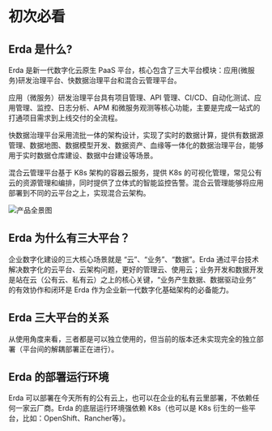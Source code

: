 
# 初次必看

## Erda 是什么?

Erda 是新一代数字化云原生 PaaS 平台，核心包含了三大平台模块：应用(微服务)研发治理平台、快数据治理平台和混合云管理平台。

应用（微服务）研发治理平台具有项目管理、API 管理、CI/CD、自动化测试、应用管理、监控、日志分析、APM 和微服务观测等核心功能，主要是完成一站式的打通项目需求到上线交付的全流程。

快数据治理平台采用流批一体的架构设计，实现了实时的数据计算，提供有数据源管理、数据地图、数据模型开发、数据资产、血缘等一体化的数据治理平台，能够用于实时数据仓库建设、数据中台建设等场景。

混合云管理平台基于 K8s 架构的容器云服务，提供 K8s 的可视化管理，常见公有云的资源管理和编排，同时提供了立体式的智能监控告警。混合云管理能够将应用部署到不同的云平台之上，实现混合云架构。

![产品全景图](http://terminus-paas.oss-cn-hangzhou.aliyuncs.com/paas-doc/2021/07/16/43624f0c-06cc-4c54-bc7c-40a87738e355.png)

## Erda 为什么有三大平台？

企业数字化建设的三大核心场景就是 “云”、“业务”、“数据”。Erda 通过平台技术解决数字化的云平台、云架构问题，更好的管理云、使用云；业务开发和数据开发是站在云（公有云、私有云）之上的核心关键，“业务产生数据、数据驱动业务“ 的有效协作和闭环是 Erda 作为企业新一代数字化基础架构的必备能力。

## Erda 三大平台的关系

从使用角度来看，三者都是可以独立使用的，但当前的版本还未实现完全的独立部署（平台间的解耦部署正在进行）。

## Erda 的部署运行环境

Erda 可以部署在今天所有的公有云上，也可以在企业的私有云里部署，不依赖任何一家云厂商。Erda 的底层运行环境强依赖 K8s（也可以是 K8s 衍生的一些平台，比如：OpenShift、Rancher等）。
